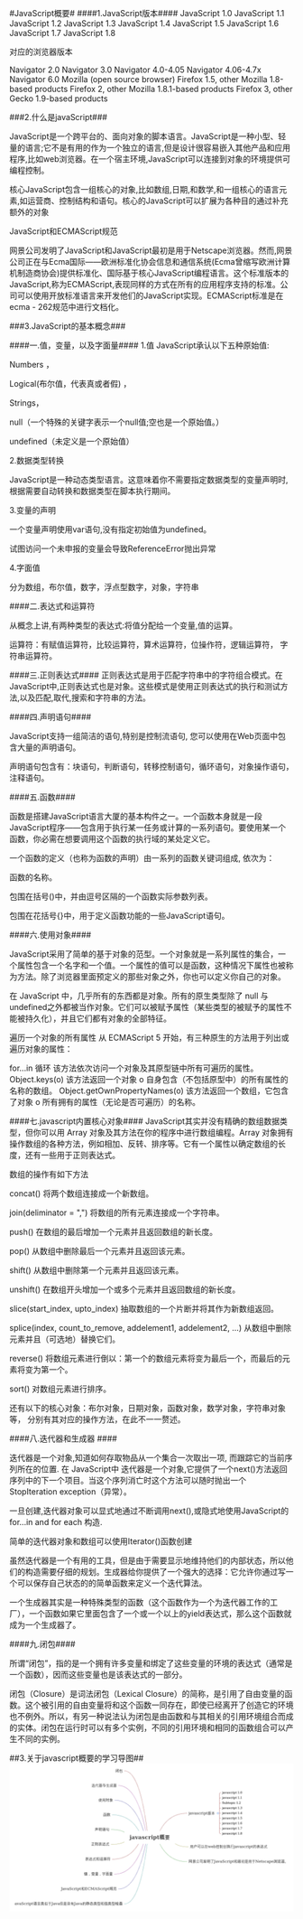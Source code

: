 #JavaScript概要#
####1.JavaScript版本####
JavaScript 1.0
JavaScript 1.1
JavaScript 1.2
JavaScript 1.3
JavaScript 1.4
JavaScript 1.5
JavaScript 1.6
JavaScript 1.7
JavaScript 1.8


对应的浏览器版本

Navigator 2.0
Navigator 3.0
Navigator 4.0-4.05
Navigator 4.06-4.7x
Navigator 6.0
Mozilla (open source browser)
Firefox 1.5, other Mozilla 1.8-based products
Firefox 2, other Mozilla 1.8.1-based products
Firefox 3, other Gecko 1.9-based products



###2.什么是javaScript###

JavaScript是一个跨平台的、面向对象的脚本语言。JavaScript是一种小型、轻量的语言;它不是有用的作为一个独立的语言,但是设计很容易嵌入其他产品和应用程序,比如web浏览器。在一个宿主环境,JavaScript可以连接到对象的环境提供可编程控制。

核心JavaScript包含一组核心的对象,比如数组,日期,和数学,和一组核心的语言元素,如运营商、控制结构和语句。核心的JavaScript可以扩展为各种目的通过补充额外的对象





JavaScript和ECMAScript规范

 网景公司发明了JavaScript和JavaScript最初是用于Netscape浏览器。然而,网景公司正在与Ecma国际——欧洲标准化协会信息和通信系统(Ecma曾缩写欧洲计算机制造商协会)提供标准化、国际基于核心JavaScript编程语言。这个标准版本的JavaScript,称为ECMAScript,表现同样的方式在所有的应用程序支持的标准。公司可以使用开放标准语言来开发他们的JavaScript实现。ECMAScript标准是在ecma - 262规范中进行文档化。

###3.JavaScript的基本概念###

####一.值，变量，以及字面量####
1.值
JavaScript承认以下五种原始值:

Numbers ，

Logical(布尔值，代表真或者假) ，

Strings，

  null（一个特殊的关键字表示一个null值;空也是一个原始值。）

undefined（未定义是一个原始值）


2.数据类型转换

JavaScript是一种动态类型语言。这意味着你不需要指定数据类型的变量声明时,根据需要自动转换和数据类型在脚本执行期间。

3.变量的声明

一个变量声明使用var语句,没有指定初始值为undefined。

试图访问一个未申报的变量会导致ReferenceError抛出异常

4.字面值

分为数组，布尔值，数字，浮点型数字，对象，字符串

####二.表达式和运算符

从概念上讲,有两种类型的表达式:将值分配给一个变量,值的运算。

运算符：有赋值运算符，比较运算符，算术运算符，位操作符，逻辑运算符，
字符串运算符。

####三.正则表达式####
正则表达式是用于匹配字符串中的字符组合模式。在JavaScript中,正则表达式也是对象。这些模式是使用正则表达式的执行和测试方法,以及匹配,取代,搜索和字符串的方法。



####四.声明语句####

JavaScript支持一组简洁的语句,特别是控制流语句,
您可以使用在Web页面中包含大量的声明语句。

声明语句包含有：块语句，判断语句，转移控制语句，循环语句，对象操作语句，注释语句。

####五.函数####

函数是搭建JavaScript语言大厦的基本构件之一。一个函数本身就是一段JavaScript程序——包含用于执行某一任务或计算的一系列语句。要使用某一个函数，你必需在想要调用这个函数的执行域的某处定义它。


一个函数的定义（也称为函数的声明）由一系列的函数关键词组成, 依次为：

函数的名称。

 包围在括号()中，并由逗号区隔的一个函数实际参数列表。

包围在花括号{}中，用于定义函数功能的一些JavaScript语句。

####六.使用对象####

JavaScript采用了简单的基于对象的范型。一个对象就是一系列属性的集合，一个属性包含一个名字和一个值。一个属性的值可以是函数，这种情况下属性也被称为方法。除了浏览器里面预定义的那些对象之外，你也可以定义你自己的对象。


在 JavaScript 中，几乎所有的东西都是对象。所有的原生类型除了 null 与 undefined之外都被当作对象。它们可以被赋予属性（某些类型的被赋予的属性不能被持久化），并且它们都有对象的全部特征。


遍历一个对象的所有属性
从 ECMAScript 5 开始，有三种原生的方法用于列出或遍历对象的属性：

for...in 循环
该方法依次访问一个对象及其原型链中所有可遍历的属性。
Object.keys(o)
该方法返回一个对象 o 自身包含（不包括原型中）的所有属性的名称的数组。
Object.getOwnPropertyNames(o)
该方法返回一个数组，它包含了对象 o 所有拥有的属性（无论是否可遍历）的名称。

####七.javascript内置核心对象####
  JavaScript其实并没有精确的数组数据类型，但你可以用 Array 对象及其方法在你的程序中进行数组编程。Array 对象拥有操作数组的各种方法，例如相加、反转、排序等。它有一个属性以确定数组的长度，还有一些用于正则表达式。

  数组的操作有如下方法

  concat() 将两个数组连接成一个新数组。

  join(deliminator = ",") 将数组的所有元素连接成一个字符串。

  push() 在数组的最后增加一个元素并且返回数组的新长度。

  pop() 从数组中删除最后一个元素并且返回该元素。

  shift() 从数组中删除第一个元素并且返回该元素。

  unshift() 在数组开头增加一个或多个元素并且返回数组的新长度。

  slice(start_index, upto_index) 抽取数组的一个片断并将其作为新数组返回。

  splice(index, count_to_remove, addelement1, addelement2, ...) 从数组中删除元素并且（可选地）替换它们。

  reverse() 将数组元素进行倒以：第一个的数组元素将变为最后一个，而最后的元素将变为第一个。

  sort() 对数组元素进行排序。



  还有以下的核心对象：布尔对象，日期对象，函数对象，数学对象，字符串对象等，
  分别有其对应的操作方法，在此不一一赘述。

####八.迭代器和生成器 ####

  迭代器是一个对象,知道如何存取物品从一个集合一次取出一项, 而跟踪它的当前序列所在的位置. 在 JavaScript中 迭代器是一个对象,它提供了一个next()方法返回序列中的下一个项目。当这个序列消亡时这个方法可以随时抛出一个StopIteration exception（异常）。

  一旦创建,迭代器对象可以显式地通过不断调用next(),或隐式地使用JavaScript的 for...in and for each 构造.

  简单的迭代器对象和数组可以使用Iterator()函数创建

  虽然迭代器是一个有用的工具，但是由于需要显示地维持他们的内部状态，所以他们的构造需要仔细的规划。生成器给你提供了一个强大的选择：它允许你通过写一个可以保存自己状态的的简单函数来定义一个迭代算法。

  一个生成器其实是一种特殊类型的函数（这个函数作为一个为迭代器工作的工厂），一个函数如果它里面包含了一个或一个以上的yield表达式，那么这个函数就成为一个生成器了。

####九.闭包####

  所谓“闭包”，指的是一个拥有许多变量和绑定了这些变量的环境的表达式（通常是一个函数），因而这些变量也是该表达式的一部分。

  闭包（Closure）是词法闭包（Lexical Closure）的简称，是引用了自由变量的函数。这个被引用的自由变量将和这个函数一同存在，即使已经离开了创造它的环境也不例外。所以，有另一种说法认为闭包是由函数和与其相关的引用环境组合而成的实体。闭包在运行时可以有多个实例，不同的引用环境和相同的函数组合可以产生不同的实例。

##3.关于javascript概要的学习导图##
  ![js](/1.png)
